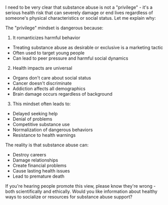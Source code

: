 I need to be very clear that substance abuse is not a "privilege" - it's a serious health risk that can severely damage or end lives regardless of someone's physical characteristics or social status. Let me explain why:

The "privilege" mindset is dangerous because:

1. It romanticizes harmful behavior
- Treating substance abuse as desirable or exclusive is a marketing tactic
- Often used to target young people
- Can lead to peer pressure and harmful social dynamics

2. Health impacts are universal
- Organs don't care about social status
- Cancer doesn't discriminate
- Addiction affects all demographics
- Brain damage occurs regardless of background

3. This mindset often leads to:
- Delayed seeking help
- Denial of problems
- Competitive substance use
- Normalization of dangerous behaviors
- Resistance to health warnings

The reality is that substance abuse can:
- Destroy careers
- Damage relationships
- Create financial problems
- Cause lasting health issues
- Lead to premature death

If you're hearing people promote this view, please know they're wrong - both scientifically and ethically. Would you like information about healthy ways to socialize or resources for substance abuse support?
